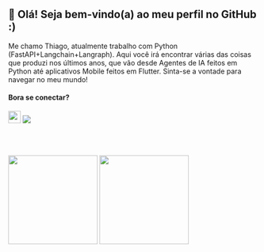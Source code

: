 <h2>👋 Olá! Seja bem-vindo(a) ao meu perfil no GitHub :) </h2>

 <p>Me chamo Thiago, atualmente trabalho com Python (FastAPI+Langchain+Langraph).
   Aqui você irá encontrar várias das coisas que produzi nos últimos anos, que vão desde Agentes de IA feitos em Python
   até aplicativos Mobile feitos em Flutter. Sinta-se a vontade para navegar no meu mundo!
</p>

<h4>Bora se conectar?</h4>
<p><a href="https://www.linkedin.com/in/thiago-dias-149b7626a/"><img src="https://img.shields.io/badge/linkedin-%230077B5.svg?&style=for-the-badge&logo=linkedin&logoColor=white" height=25></a>
<a href = "mailto:thiagodias.contact@gmail.com"><img src="https://img.shields.io/badge/-Gmail-%23333?style=for-the-badge&logo=gmail&logoColor=white" target="_blank"></a> </p>

</div>

<br><br>
<p>
<img height="180em" src="https://github-readme-stats-sigma-five.vercel.app/api?username=thiago-dsd&show_icons=true">
<img height="180em" src="https://github-readme-stats-sigma-five.vercel.app/api/top-langs/?username=thiago-dsd&layout=compact"/>
</p>
